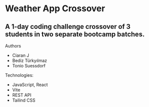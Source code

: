 # Weather App Crossover
## A 1-day coding challenge crossover of 3 students in two separate bootcamp batches. 
Authors 
- Ciaran J
- Bediz Türkyılmaz
- Tonio Suessdorf

Technologies:
- JavaScript, React
- Vite
- REST API
- Tailind CSS
